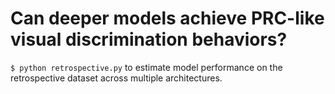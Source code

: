# Can deeper models achieve PRC-like visual discrimination behaviors? 

`$ python retrospective.py` to estimate model performance on the retrospective dataset across multiple architectures.
